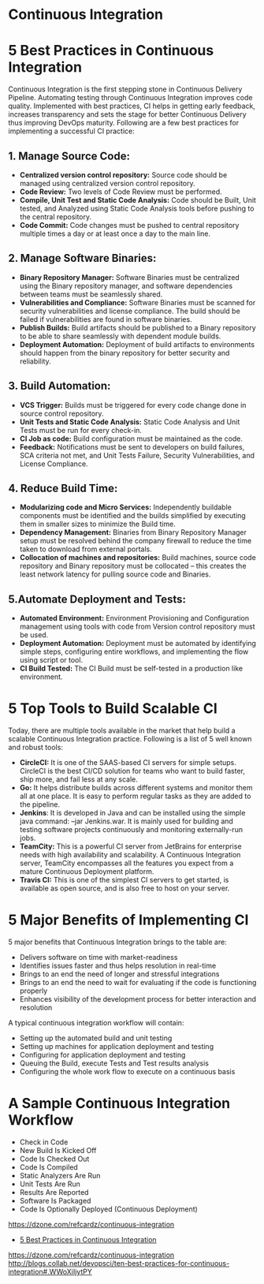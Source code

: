 # Continuous Integration

# 5 Best Practices in Continuous Integration
Continuous Integration is the first stepping stone in Continuous Delivery Pipeline. Automating testing through Continuous Integration improves code quality. Implemented with best practices, CI helps in getting early feedback, increases transparency and sets the stage for better Continuous Delivery thus improving DevOps maturity. Following are a few best practices for implementing a successful CI practice:

## 1. Manage Source Code:
* **Centralized version control repository:** Source code should be managed using centralized version control repository.
* **Code Review:** Two levels of Code Review must be performed.
* **Compile, Unit Test and Static Code Analysis:** Code should be Built, Unit tested, and Analyzed using Static Code Analysis tools before pushing to the central repository.
* **Code Commit:** Code changes must be pushed to central repository multiple times a day or at least once a day to the main line.

## 2. Manage Software Binaries:
* **Binary Repository Manager:** Software Binaries must be centralized using the Binary repository manager, and software dependencies between teams must be seamlessly shared.
* **Vulnerabilities and Compliance:** Software Binaries must be scanned for security vulnerabilities and license compliance. The build should be failed if vulnerabilities are found in software binaries.
* **Publish Builds:** Build artifacts should be published to a Binary repository to be able to share seamlessly with dependent module builds.
* **Deployment Automation:** Deployment of build artifacts to environments should happen from the binary repository for better security and reliability.

## 3. Build Automation:
* **VCS Trigger:** Builds must be triggered for every code change done in source control repository.
* **Unit Tests and Static Code Analysis:** Static Code Analysis and Unit Tests must be run for every check-in.
* **CI Job as code:** Build configuration must be maintained as the code.
* **Feedback:** Notifications must be sent to developers on build failures, SCA criteria not met, and Unit Tests Failure, Security Vulnerabilities, and License Compliance.

## 4. Reduce Build Time:
* **Modularizing code and Micro Services:** Independently buildable components must be identified and the builds simplified by executing them in smaller sizes to minimize the Build time.
* **Dependency Management:** Binaries from Binary Repository Manager setup must be resolved behind the company firewall to reduce the time taken to download from external portals.
* **Collocation of machines and repositories:** Build machines, source code repository and Binary repository must be collocated – this creates the least network latency for pulling source code and Binaries.

## 5.Automate Deployment and Tests:
* **Automated Environment:** Environment Provisioning and Configuration management using tools with code from Version control repository must be used.
* **Deployment Automation:** Deployment must be automated by identifying simple steps, configuring entire workflows, and implementing the flow using script or tool.
* **CI Build Tested:** The CI Build must be self-tested in a production like environment.

# 5 Top Tools to Build Scalable CI
Today, there are multiple tools available in the market that help build a scalable Continuous Integration practice. Following is a list of 5 well known and robust tools:

* **CircleCI:** It is one of the SAAS-based CI servers for simple setups. CircleCI is the best CI/CD solution for teams who want to build faster, ship more, and fail less at any scale.
* **Go:** It helps distribute builds across different systems and monitor them all at one place. It is easy to perform regular tasks as they are added to the pipeline.
* **Jenkins**: It is developed in Java and can be installed using the simple java command: –jar Jenkins.war. It is mainly used for building and testing software projects continuously and monitoring externally-run jobs.
* **TeamCity:** This is a powerful CI server from JetBrains for enterprise needs with high availability and scalability. A Continuous Integration server, TeamCity encompasses all the features you expect from a mature Continuous Deployment platform.
* **Travis CI:** This is one of the simplest CI servers to get started, is available as open source, and is also free to host on your server.

# 5 Major Benefits of Implementing CI
5 major benefits that Continuous Integration brings to the table are:
* Delivers software on time with market-readiness
* Identifies issues faster and thus helps resolution in real-time
* Brings to an end the need of longer and stressful integrations
* Brings to an end the need to wait for evaluating if the code is functioning properly
* Enhances visibility of the development process for better interaction and resolution





A typical continuous integration workflow will contain:
* Setting up the automated build and unit testing
* Setting up machines for application deployment and testing
* Configuring for application deployment and testing
* Queuing the Build, execute Tests and Test results analysis
* Configuring the whole work flow to execute on a continuous basis


# A Sample Continuous Integration Workflow
* Check in Code
* New Build Is Kicked Off
* Code Is Checked Out
* Code Is Compiled
* Static Analyzers Are Run
* Unit Tests Are Run
* Results Are Reported
* Software Is Packaged
* Code Is Optionally Deployed (Continuous Deployment)

https://dzone.com/refcardz/continuous-integration

* [5 Best Practices in Continuous Integration](http://www.cigniti.com/blog/continuous-integration-5-best-practices-best-tools-benefits/)

https://dzone.com/refcardz/continuous-integration
http://blogs.collab.net/devopsci/ten-best-practices-for-continuous-integration#.WWoXiIjytPY

